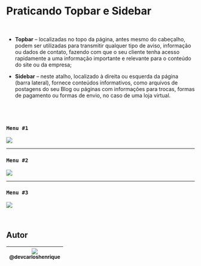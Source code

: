 

# Praticando Topbar e Sidebar

<br>

- **Topbar** – localizadas no topo da página, antes mesmo do cabeçalho, podem ser utilizadas para transmitir qualquer tipo de aviso, informação ou dados de contato, fazendo com que o seu cliente tenha acesso rapidamente a uma informação importante e relevante para o conteúdo do site ou da empresa;

- **Sidebar** – neste atalho, localizado à direita ou esquerda da página (barra lateral), fornece conteúdos informativos, como arquivos de postagens do seu Blog ou páginas com informações para trocas, formas de pagamento ou formas de envio, no caso de uma loja virtual.


<br><br>

### `Menu #1`

<p align="center">
  <img style="display:block;"src="https://user-images.githubusercontent.com/57951744/124294259-dc3e1700-db2d-11eb-94af-e21caa031970.gif">
</p>

<hr>
  
### `Menu #2`

<p align="center">
  <img style="display:block;"src="https://user-images.githubusercontent.com/57951744/124301050-a6049580-db35-11eb-9902-406af7c522d9.gif">
</p>

<hr>
  
### `Menu #3`

<p align="center">
  <img style="display:block;"src="https://user-images.githubusercontent.com/57951744/124308000-fb917000-db3e-11eb-96be-7657a2882c45.gif">
</p>


<br>

## Autor

| [<img src="https://avatars2.githubusercontent.com/u/57951744?s=180&v=4"><br><sub>@devcarloshenrique</sub>](https://github.com/devcarloshenrique) |	
| :---: |

